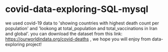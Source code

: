 # covid-data-exploring-SQL-mysql
 we used covid-19 data to 'showing countries with highest death count per population' and 'lookong at total_population and total_vaccinations in Iran and global'. you can download the dataset from this link: https://ourworldindata.org/covid-deaths , we hope you will enjoy from data-exploring project!
